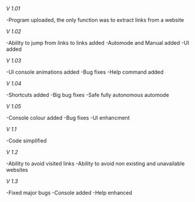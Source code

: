 *V 1.01*

-Program uploaded, the only function was to extract links from a website

*V 1.02*

-Ability to jump from links to links added
-Automode and Manual added
-UI added

*V 1.03*

-UI console animations added
-Bug fixes
-Help command added

*V 1.04*

-Shortcuts added
-Big bug fixes
-Safe fully autonomous automode

*V 1.05*

-Console colour added
-Bug fixes
-UI enhancment

*V 1.1*

-Code simplified

*V 1.2*

-Ability to avoid visited links
-Ability to avoid non existing and unavailable websites

*V 1.3*

-Fixed major bugs
-Console added
-Help enhanced
